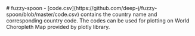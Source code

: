 <img scr="Featured-Choropleth-Map.png" align="right" />
# fuzzy-spoon
- [code.csv](https://github.com/deep-j/fuzzy-spoon/blob/master/code.csv) contains the country name and corresponding country code.
The codes can be used for plotting on World Choropleth Map provided by plotly library.
